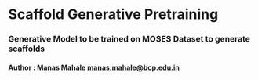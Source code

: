 # Scaffold Generative Pretraining

### Generative Model to be trained on MOSES Dataset to generate scaffolds
#### Author : Manas Mahale <manas.mahale@bcp.edu.in>
